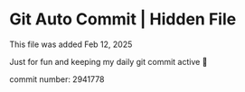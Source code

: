 # Git Auto Commit | Hidden File

This file was added Feb 12, 2025

Just for fun and keeping my daily git commit active 🤪

commit number: 2941778
